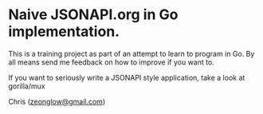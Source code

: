 # Naive JSONAPI.org in Go implementation.

This is a training project as part of an attempt to learn to program in Go.
By all means send me feedback on how to improve if you want to.

If you want to seriously write a JSONAPI style application, take a look at gorilla/mux

Chris (zeonglow@gmail.com)
